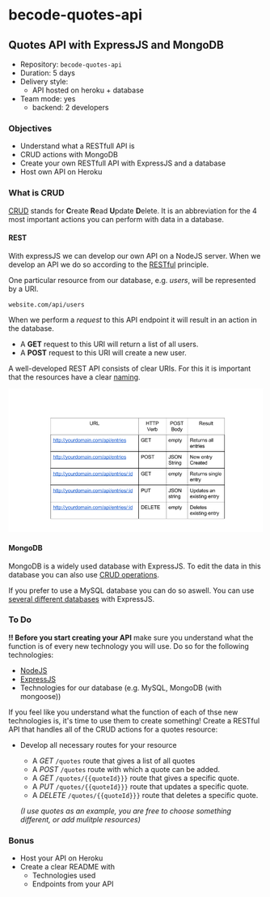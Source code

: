# becode-quotes-api

## Quotes API with ExpressJS and MongoDB

- Repository: `becode-quotes-api`
- Duration: 5 days
- Delivery style:
	- API hosted on heroku + database
- Team mode: yes
	- backend: 2 developers

	
### Objectives

- Understand what a RESTfull API is
- CRUD actions with MongoDB
- Create your own RESTfull API with ExpressJS and a database
- Host own API on Heroku

### What is CRUD

[CRUD](https://developer.mozilla.org/en-US/docs/Glossary/CRUD) stands for **C**reate **R**ead **U**pdate **D**elete. It is an abbreviation for the 4 most important actions you can perform with data in a database. 

#### REST

With expressJS we can develop our own API on a NodeJS server. When we develop an API we do so according to the [RESTful](https://restfulapi.net/) principle.

One particular resource from our database, e.g. *users*, will be represented by a URI.

```
website.com/api/users
```

When we perform a *request* to this API endpoint it will result in an action in the database. 

- A **GET** request to this URI will return a list of all users.
- A **POST** request to this URI will create a new user.

A well-developed REST API consists of clear URIs. For this it is important that the resources have a clear [naming](https://restfulapi.net/resource-naming/).

![resources](./resources.png)

#### MongoDB

MongoDB is a widely used database with ExpressJS. To edit the data in this database you can also use [CRUD operations](https://docs.mongodb.com/manual/crud/).

If you prefer to use a MySQL database you can do so aswell. You can use [several different databases](https://expressjs.com/en/guide/database-integration.html) with ExpressJS.

### To Do

**!! Before you start creating your API** make sure you understand what the function is of every new technology you will use. Do so for the following technologies:
- [NodeJS](https://nodejs.org)
- [ExpressJS](https://expressjs.com/)
- Technologies for our database (e.g. MySQL, MongoDB (with mongoose)) 

If you feel like you understand what the function of each of thse new technologies is, it's time to use them to create something! Create a RESTful API that handles all of the CRUD actions for a quotes resource:

- Develop all necessary routes for your resource
	* A *GET* `/quotes` route that gives a list of all quotes
	* A *POST* `/quotes` route with which a quote can be added.
	* A *GET* `/quotes/{{quoteId}}}` route that gives a specific quote.
	* A *PUT* `/quotes/{{quoteId}}}` route that updates a specific quote.
	* A *DELETE* `/quotes/{{quoteId}}}` route that deletes a specific quote.

	 *(I use quotes as an example, you are free to choose something different, or add mulitple resources)*


### Bonus


- Host your API on Heroku
- Create a clear README with
	* Technologies used
	* Endpoints from your API

